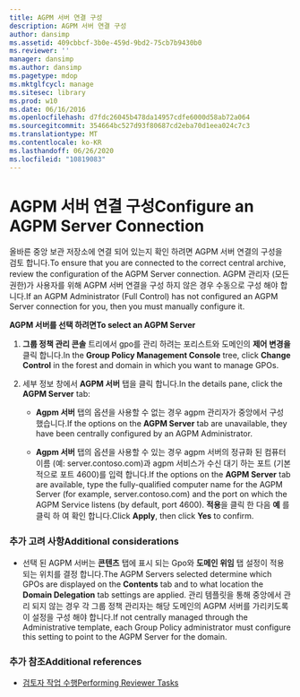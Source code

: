 ```yaml
---
title: AGPM 서버 연결 구성
description: AGPM 서버 연결 구성
author: dansimp
ms.assetid: 409cbbcf-3b0e-459d-9bd2-75cb7b9430b0
ms.reviewer: ''
manager: dansimp
ms.author: dansimp
ms.pagetype: mdop
ms.mktglfcycl: manage
ms.sitesec: library
ms.prod: w10
ms.date: 06/16/2016
ms.openlocfilehash: d7fdc26045b478da14957cdfe6000d58ab72a064
ms.sourcegitcommit: 354664bc527d93f80687cd2eba70d1eea024c7c3
ms.translationtype: MT
ms.contentlocale: ko-KR
ms.lasthandoff: 06/26/2020
ms.locfileid: "10819083"
---
```

# <span data-ttu-id="8688d-103">AGPM 서버 연결 구성</span><span class="sxs-lookup"><span data-stu-id="8688d-103">Configure an AGPM Server Connection</span></span>


<span data-ttu-id="8688d-104">올바른 중앙 보관 저장소에 연결 되어 있는지 확인 하려면 AGPM 서버 연결의 구성을 검토 합니다.</span><span class="sxs-lookup"><span data-stu-id="8688d-104">To ensure that you are connected to the correct central archive, review the configuration of the AGPM Server connection.</span></span> <span data-ttu-id="8688d-105">AGPM 관리자 (모든 권한)가 사용자를 위해 AGPM 서버 연결을 구성 하지 않은 경우 수동으로 구성 해야 합니다.</span><span class="sxs-lookup"><span data-stu-id="8688d-105">If an AGPM Administrator (Full Control) has not configured an AGPM Server connection for you, then you must manually configure it.</span></span>

**<span data-ttu-id="8688d-106">AGPM 서버를 선택 하려면</span><span class="sxs-lookup"><span data-stu-id="8688d-106">To select an AGPM Server</span></span>**

1.  <span data-ttu-id="8688d-107">**그룹 정책 관리 콘솔** 트리에서 gpo를 관리 하려는 포리스트와 도메인의 **제어 변경을** 클릭 합니다.</span><span class="sxs-lookup"><span data-stu-id="8688d-107">In the **Group Policy Management Console** tree, click **Change Control** in the forest and domain in which you want to manage GPOs.</span></span>

2.  <span data-ttu-id="8688d-108">세부 정보 창에서 **AGPM 서버** 탭을 클릭 합니다.</span><span class="sxs-lookup"><span data-stu-id="8688d-108">In the details pane, click the **AGPM Server** tab:</span></span>

    -   <span data-ttu-id="8688d-109">**Agpm 서버** 탭의 옵션을 사용할 수 없는 경우 agpm 관리자가 중앙에서 구성 했습니다.</span><span class="sxs-lookup"><span data-stu-id="8688d-109">If the options on the **AGPM Server** tab are unavailable, they have been centrally configured by an AGPM Administrator.</span></span>

    -   <span data-ttu-id="8688d-110">**Agpm 서버** 탭의 옵션을 사용할 수 있는 경우 agpm 서버의 정규화 된 컴퓨터 이름 (예: server.contoso.com)과 agpm 서비스가 수신 대기 하는 포트 (기본적으로 포트 4600)를 입력 합니다.</span><span class="sxs-lookup"><span data-stu-id="8688d-110">If the options on the **AGPM Server** tab are available, type the fully-qualified computer name for the AGPM Server (for example, server.contoso.com) and the port on which the AGPM Service listens (by default, port 4600).</span></span> <span data-ttu-id="8688d-111">**적용**을 클릭 한 다음 **예** 를 클릭 하 여 확인 합니다.</span><span class="sxs-lookup"><span data-stu-id="8688d-111">Click **Apply**, then click **Yes** to confirm.</span></span>

### <span data-ttu-id="8688d-112">추가 고려 사항</span><span class="sxs-lookup"><span data-stu-id="8688d-112">Additional considerations</span></span>

-   <span data-ttu-id="8688d-113">선택 된 AGPM 서버는 **콘텐츠** 탭에 표시 되는 Gpo와 **도메인 위임** 탭 설정이 적용 되는 위치를 결정 합니다.</span><span class="sxs-lookup"><span data-stu-id="8688d-113">The AGPM Servers selected determine which GPOs are displayed on the **Contents** tab and to what location the **Domain Delegation** tab settings are applied.</span></span> <span data-ttu-id="8688d-114">관리 템플릿을 통해 중앙에서 관리 되지 않는 경우 각 그룹 정책 관리자는 해당 도메인의 AGPM 서버를 가리키도록이 설정을 구성 해야 합니다.</span><span class="sxs-lookup"><span data-stu-id="8688d-114">If not centrally managed through the Administrative template, each Group Policy administrator must configure this setting to point to the AGPM Server for the domain.</span></span>

### <span data-ttu-id="8688d-115">추가 참조</span><span class="sxs-lookup"><span data-stu-id="8688d-115">Additional references</span></span>

-   [<span data-ttu-id="8688d-116">검토자 작업 수행</span><span class="sxs-lookup"><span data-stu-id="8688d-116">Performing Reviewer Tasks</span></span>](performing-reviewer-tasks-agpm40.md)

 

 





